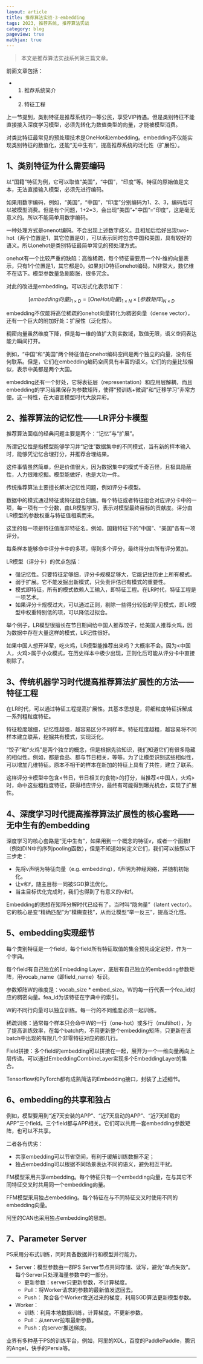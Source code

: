 ```yaml
---
layout: article
title: 推荐算法实战-3-embedding
tags: 2023, 推荐系统, 推荐算法实战
category: blog
pageview: true
mathjax: true
---
```


> 本文是推荐算法实战系列第三篇文章。

前面文章包括：

- 1. 推荐系统简介
- 2. 特征工程


上一节提到，类别特征是推荐系统的一等公民，享受VIP待遇。但是类别特征不能直接接入深度学习模型，必须先转化为数值类型的向量，才能被模型消费。


对类比特征最常见的预处理技术是OneHot和embedding。embedding不仅能实现类别特征的数值化，还能“无中生有”，提高推荐系统的泛化性（扩展性）。

## 1、类别特征为什么需要编码
以“国籍”特征为例，它可以取值“美国”，“中国”，“印度”等。特征的原始值是文本，无法直接输入模型，必须先进行编码。

如果用数字编码，例如，“美国”，“中国”，“印度”分别编码为1、2、3，编码后可以被模型消费。但是有个问题，1+2=3，会出现“美国”+“中国”=“印度”，这是毫无意义的。所以不能简单用数字编码。

一种处理方式是onenot编码。不会出现上述数字歧义。且相加后恰好出现two-hot（两个位置是1，其它位置是0），可以表示同时包含中国和美国，具有较好的语义。所以onehot是类别特征最简单常见的预处理方式。

onehot有一个比较严重的缺陷：高维稀疏，每个特征需要用一个N-维的向量表示，只有1个位置是1，其它都是0。如果对ID特征onehot编码，N非常大，数亿维不在话下。模型参数量急剧膨胀，很多冗余。

对此的改进是embedding。可以形式化表示如下：

$$
[embedding向量]_{1 \times D} = [OneHot向量]_{1 \times N} \times [参数矩阵]_{N \times D}
$$

embedding不仅能将高位稀疏的onehot向量转化为稠密向量（dense vector），还有一个巨大的附加好处：扩展性（泛化性）。

稠密向量虽然维度下降，但是每一维的值扩大到实数域，取值无限，语义空间表达能力瞬间打开。

例如，“中国”和“美国”两个特征值在onehot编码空间是两个独立的向量，没有任何联系。但是，它们在embedding编码空间具有丰富的语义。它们的向量比较相似，表示中美都是两个大国。

embedding还有一个好处，它将表征层（representation）和应用层解耦，而且embedding的学习结果保存为参数矩阵，使得“预训练+微调”和“迁移学习”非常方便。这一特性，在大语言模型时代大放异彩。

## 2、推荐算法的记忆性——LR评分卡模型
推荐算法面临的经典问题主要是两个：“记忆”与“扩展”。

所谓记忆性是指模型能够学习并“记住”数据集中的不同模式，当有新的样本输入时，能够凭记忆合理打分，并推荐合理结果。

这件事情虽然简单，但是价值很大。因为数据集中的模式千奇百怪，且极具隐蔽性，人力很难挖掘。模型能做好，也是大功一件。

传统推荐算法主要擅长解决记忆性问题，例如评分卡模型。

数据中的模式通过特征或特征组合刻画。每个特征或者特征组合对应评分卡中的一项，每一项有一个分数，由LR模型学习，表示对模型最终目标的贡献度。评分由LR模型的参数权重与特征值相乘而来。

这里的每一项是特征值而非特征名。例如，国籍特征下的“中国”、“美国”各有一项评分。

每条样本能够命中评分卡中的多项，得到多个评分，最终得分由所有评分累加。

LR模型（评分卡）的优点包括：

- 强记忆性。只要特征足够细，评分卡规模足够大，它能记住历史上所有模式。
- 弱于扩展。它不能发掘出新模式，只负责评估已有模式的重要性。
- 模式即特征，所有的模式依赖人工输入，即特征工程。在LR时代，特征工程是一项艺术。
- 如果评分卡规模过大，可以通过正则，剔除一些得分较低的罕见模式，即LR模型中权重特别低的项，可以降低过拟合。

举个例子，LR模型很擅长在节日期间给中国人推荐饺子，给美国人推荐火鸡，因为数据中存在大量这样的模式，LR记性很好。

如果中国人想开洋荤，吃火鸡，LR模型能推荐出来吗？大概率不会。因为<中国人，火鸡>属于小众模式，在历史样本中极少出现，正则化后可能从评分卡中直接剔除了。

## 3、传统机器学习时代提高推荐算法扩展性的方法——特征工程
在LR时代，可以通过特征工程提高扩展性。其基本思想是，将细粒度特征拆解成一系列粗粒度特征。

特征粒度越细，记忆性越强，越容易区分不同样本。特征粒度越粗，越容易将不同样本建立联系，挖掘共有模式，实现泛化。

“饺子”和“火鸡”是两个独立的概念，但是根据先验知识，我们知道它们有很多隐藏的相似性。例如，都是食品、都与节日相关，等等。为了让模型识别这些相似性，可以增加几维特征。原本不相干的样本在新加的特征上具有了共性，建立了联系。

这样评分卡模型中包含<节日，节日相关的食物>的打分，当推荐<中国人，火鸡>时，命中这些粗粒度特征，获得相应评分，最终有可能得到曝光机会，实现了扩展性。

## 4、深度学习时代提高推荐算法扩展性的核心套路——无中生有的embedding
深度学习的核心套路是“无中生有”，如果用到一个概念的特征v，或者一个函数f（例如DIN中的序列pooling函数），但是不知道如何定义它们，我们可以按照以下三步走：

- 先将v声明为特征向量（e.g. embedding），f声明为神经网络，并随机初始化。
- 让v和f，随主目标一同被SGD算法优化。
- 当主目标优化完成时，我们也得到了有意义的v和f。

Embedding的思想在矩阵分解时代已经有了，当时叫“隐向量”（latent vector）。它的核心是变“精确匹配”为“模糊查找”，从而让模型“举一反三”，提高泛化性。

## 5、embedding实现细节
每个类别特征是一个field，每个field所有特征取值的集合预先设定定好，作为一个字典。

每个field有自己独立的Embedding Layer，底层有自己独立的embedding参数矩阵，用vocab_name（即field_name）标识。

参数矩阵W的维度是：vocab_size * embed_size。W的每一行代表一个fea_id对应的稠密向量。fea_id为该特征在字典中的索引。

W的不同行向量可以独立训练。每一行的不同维度必须一起训练。

稀疏训练：通常每个样本只会命中W的一行（one-hot）或多行（multihot），为了提高训练效率，在每个batch内，不用更新整个embedding矩阵，只更新在该batch中出现的有限几个非零特征对应的那几行。

Field拼接：多个field的embedding可以拼接在一起，展开为一个一维向量再向上层传递。可以通过EmbeddingCombineLayer实现多个EmbeddingLayer的集合。

Tensorflow和PyTorch都有成熟简洁的Embedding接口，封装了上述细节。

## 6、embedding的共享和独占
例如，模型要用到“近7天安装的APP”、“近7天启动的APP”、“近7天卸载的APP”三个field。三个field都与APP相关。它们可以共用一套embedding参数矩阵，也可以不共享。

二者各有优劣：

- 共享embedding可以节省空间，有利于缓解训练数据不足；
- 独占embedding可以根据不同场景表达不同的语义，避免相互干扰。

FM模型采用共享embedding。每个特征只有一个embedding向量，在与其它不同特征交叉时共用同一个embedding向量。

FFM模型采用独占embedding。每个特征在与不同特征交叉时使用不同的embedding向量。

阿里的CAN也采用独占embedding的思想。

## 7、Parameter Server
PS采用分布式训练，同时具备数据并行和模型并行能力。

- Server：模型参数由一群PS Server节点共同存储、读写，避免“单点失效”。每个Server只处理海量参数中的一部分。
    - 更新参数：server只更新参数，不计算梯度。
    - Pull：将Worker请求的参数的最新值发送回去。
    - Push： 聚合各个Worker发送过来的梯度，利用SGD算法更新模型参数。
- Worker：
    - 训练：利用本地数据训练，计算梯度。不更新参数。
    - Pull：从server拉取最新参数。
    - Push：向server推送梯度。

业界有多种基于PS的训练平台，例如，阿里的XDL，百度的PaddlePaddle，腾讯的Angel，快手的Persia等。

---